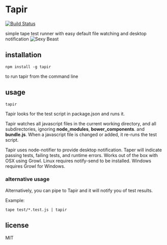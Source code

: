 # Tapir

[![Build Status](https://travis-ci.org/lithiumjake/tapir.png?branch=master)](https://travis-ci.org/lithiumjake/tapir)

simple tape test runner with easy default file watching and desktop notification
![Sexy Beast](http://upload.wikimedia.org/wikipedia/commons/0/0c/Tapirus_terrestris.jpg)

## installation
```
npm install -g tapir
```
to run tapir from the command line

## usage
```
tapir
```

Tapir looks for the test script in package.json and runs it.
 
Tapir watches all javascript files in the current working directory, and all subdirectories, ignoring **node_modules**, **bower_components**. and **bundle.js**.  When a javascript file is changed or added, it re-runs the test script.

Tapir uses node-notifier to provide desktop notification.  Taper will indicate passing tests, failing tests, and runtime errors.  Works out of the box with OSX using Growl.  Linux requires notify-send to be installed. Windows requires Growl for Windows.

### alternative usage

Alternatively, you can pipe to Tapir and it will notify you of test results.

Example:

`tape test/*.test.js | tapir`

## license

MIT
